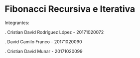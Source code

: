 # Fibonacci Recursiva e Iterativa

Integrantes: 

. Cristian David Rodríguez López - 20171020072  

. David Camilo Franco - 20171020090 

. Cristian David Munar - 20171020099  

